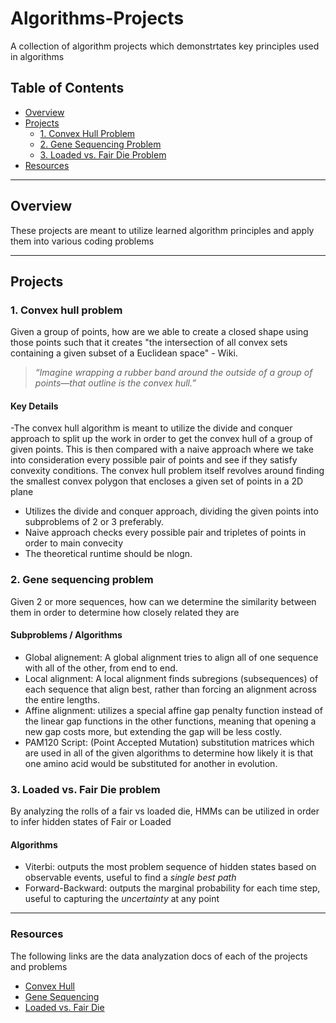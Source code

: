 # Algorithms-Projects
A collection of algorithm projects which demonstrtates key principles used in algorithms
## Table of Contents 
- [Overview](#overview)
- [Projects](#projects)
  - [1. Convex Hull Problem](#1-convex-hull-problem)
  - [2. Gene Sequencing Problem](#2-gene-sequencing-problem)
  - [3. Loaded vs. Fair Die Problem](#3-loaded-vs-fair-die-problem)
- [Resources](#resources)

---

## Overview
These projects are meant to utilize learned algorithm principles and apply them into various coding problems

---

## Projects
### 1. Convex hull problem
Given a group of points, how are we able to create a closed shape using those points such that it creates "the intersection of all convex sets containing a given subset of a Euclidean space" - Wiki.
  > *“Imagine wrapping a rubber band around the outside of a group of points—that outline is the convex hull.”*
#### Key Details
  -The convex hull algorithm is meant to utilize the divide and conquer approach to split up the work in order to get the convex hull of a group of given points. This is then compared with a naive approach where we take into consideration every      possible pair of points and see if they satisfy convexity conditions. The convex hull problem itself revolves around finding the smallest convex polygon that encloses a given set of points in a 2D plane
  -  Utilizes the divide and conquer approach, dividing the given points into subproblems of 2 or 3 preferably.
  -  Naive approach checks every possible pair and tripletes of points in order to main convecity 
  -  The theoretical runtime should be nlogn. 

  
### 2. Gene sequencing problem
Given 2 or more sequences, how can we determine the similarity between them in order to determine how closely related they are
#### Subproblems / Algorithms 
  - Global alignement: A global alignment tries to align all of one sequence with all of the other, from end to end.
  - Local alignment: A local alignment finds subregions (subsequences) of each sequence that align best, rather than forcing an alignment across the entire lengths.
  - Affine alignment: utilizes a special affine gap penalty function instead of the linear gap functions in the other functions, meaning that opening a new gap costs more, but extending the gap will be less costly.
  - PAM120 Script: (Point Accepted Mutation) substitution matrices which are used in all of the given algorithms to determine how likely it is that one amino acid would be substituted for another in evolution.

### 3. Loaded vs. Fair Die problem
By analyzing the rolls of a fair vs loaded die, HMMs can be utilized in order to infer hidden states of Fair or Loaded
#### Algorithms 
 - Viterbi: outputs the most problem sequence of hidden states based on observable events, useful to find a *single best path*
 - Forward-Backward: outputs the marginal probability for each time step, useful to capturing the *uncertainty* at any point
  
---

### Resources
The following links are the data analyzation docs of each of the projects and problems
  -  [Convex Hull](https://docs.google.com/document/d/1AeBn_ufy2NXda0Ij5n7mWwq5LuSZ-Va_t9op4bTcUuA/edit?usp=sharing)
  - [Gene Sequencing](https://docs.google.com/document/d/1Xr2hXBsGU0QzhebSXnkhfqyUHGSpO4ZEZOzxjIVF-c8/edit?usp=sharing)
  - [Loaded vs. Fair Die](https://docs.google.com/document/d/1_q0R1-LTI5npcNLo-3DWWSD6nxCBJnBlbxCyD5rb9FM/edit?usp=sharing)
